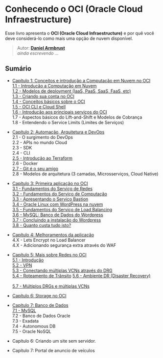 # Conhecendo o OCI (Oracle Cloud Infraestructure)

Esse livro apresenta o **OCI (Oracle Cloud Infraestructure)** e por quê você deve considerá-lo como mais uma opção de nuvem disponível.

> Autor: **[Daniel Armbrust](https://github.com/daniel-armbrust)** <br>
> _ainda escrevendo ..._

## Sumário

- [Capítulo 1: Conceitos e introdução a Computação em Nuvem no OCI](https://github.com/daniel-armbrust/oci-book/blob/main/chapter-1/README.md) <br>
    [1.1 - Introdução a Computação em Nuvem](https://github.com/daniel-armbrust/oci-book/blob/main/chapter-1/1-1_intro-cloud-computing.md)<br>
    [1.2 - Modelos de deployment (IaaS, PaaS, SaaS, FaaS, etc)](https://github.com/daniel-armbrust/oci-book/blob/main/chapter-1/1-2_iaas-paas-saas.md) <br>
    [1.3 - Criando sua conta no OCI](https://github.com/daniel-armbrust/oci-book/blob/main/chapter-1/1-3_criando-sua-conta.md) <br>
    [1.4 - Conceitos básicos sobre o OCI](https://github.com/daniel-armbrust/oci-book/blob/main/chapter-1/1-4_conceitos-basicos.md) <br>
    [1.5 - OCI CLI e Cloud Shell](https://github.com/daniel-armbrust/oci-book/blob/main/chapter-1/1-5_ocicli-cloudshell.md)  
    [1.6 - Introdução aos principais serviços do OCI](https://github.com/daniel-armbrust/oci-book/blob/main/chapter-1/1-6_intro-principais-servicos.md) <br> 
    1.7 - Aspectos básicos do Lift-and-Shift e Modelos de Cobrança <br>
    1.8 - Entendendo o Service Limits (Limites de Serviços) <br>

- [Capítulo 2: Automação, Arquitetura e DevOps](https://github.com/daniel-armbrust/oci-book/blob/main/chapter-2/README.md) <br>
    2.1 - O surgimento do DevOps <br>
    2.2 - APIs no mundo Cloud <br>
    2.3 - SDK <br>
    2.4 - CLI <br>
    [2.5 - Introdução ao Terraform](https://github.com/daniel-armbrust/oci-book/blob/main/chapter-2/2-5_introducao-terraform.md) <br>
    2.6 - Docker <br>
    [2.7 - Git é o seu amigo](https://github.com/daniel-armbrust/oci-book/blob/main/chapter-2/2-7_git-amigo.md) <br>
    2.8 - Modelos de arquitetura (3 camadas, Microsserviços, Cloud Native) <br>

- [Capítulo 3: Primeira aplicação no OCI](https://github.com/daniel-armbrust/oci-book/blob/main/chapter-3/README.md) <br>
    [3.1 - Fundamentos do Serviço de Redes](https://github.com/daniel-armbrust/oci-book/blob/main/chapter-3/3-1_fundamentos-redes.md) <br>
    [3.2 - Fundamentos do Serviço de Computação](https://github.com/daniel-armbrust/oci-book/blob/main/chapter-3/3-2_fundamentos-computacao.md) <br>
    [3.3 - Apresentando o Serviço Bastion](https://github.com/daniel-armbrust/oci-book/blob/main/chapter-3/3-3_servico-bastion.md) <br>
    [3.4 - Oracle Linux com WordPress na nuvem](https://github.com/daniel-armbrust/oci-book/blob/main/chapter-3/3-4_oracle-linux-wordpress.md) <br>
    [3.5 - Fundamentos do Serviço de Load Balancing](https://github.com/daniel-armbrust/oci-book/blob/main/chapter-3/3-5_fundamentos-load-balancing.md) <br>
    [3.6 - MySQL: Banco de Dados do Wordpress](https://github.com/daniel-armbrust/oci-book/blob/main/chapter-3/3-6_wordpress-mysql-database.md) <br>
    [3.7 - Concluindo a instalação do Wordpress](https://github.com/daniel-armbrust/oci-book/blob/main/chapter-3/3-7_concluindo-wordpress.md) <br>
    [3.8 - Quanto custa tudo isto?](https://github.com/daniel-armbrust/oci-book/blob/main/chapter-3/3-8_quanto-custa-wordpress.md) <br>

- [Capítulo 4: Melhoramentos da aplicação](https://github.com/daniel-armbrust/oci-book/blob/main/chapter-4/README.md) <br>
    4.X - Lets Encrypt no Load Balancer <br>
    4.X - Adicionando segurança extra através do WAF <br>

- [Capítulo 5: Mais sobre Redes no OCI](https://github.com/daniel-armbrust/oci-book/blob/main/chapter-5/README.md) <br>
    [5.1 - Introdução](https://github.com/daniel-armbrust/oci-book/blob/main/chapter-5/5-1_mais-sobre-redes-introducao.md) <br>
    [5.2 - VPN](https://github.com/daniel-armbrust/oci-book/blob/main/chapter-5/5-2_mais-sobre-redes-vpn.md) <br>
    [5.3 - Conectando múltiplas VCNs através do DRG](https://github.com/daniel-armbrust/oci-book/blob/main/chapter-5/5-3_mais-sobre-redes-multiplas-vcn-drg.md) <br>
    [5.4 - Roteamento de Trânsito](https://github.com/daniel-armbrust/oci-book/blob/main/chapter-5/5-4_mais-sobre-redes-roteamento-transito.md)
    [5.6 - Ambiente DR (Disaster Recovery)](https://github.com/daniel-armbrust/oci-book/blob/main/chapter-5/5-6_mais-sobre-redes-ambiente-dr.md) <br>    
    [5.7 - Múltiplos DRGs e múltiplas VCNs](https://github.com/daniel-armbrust/oci-book/blob/main/chapter-5/5-7_mais-sobre-redes-multiplos-drgs-multiplos-vcns.md) <br>    

- [Capítulo 6: Storage no OCI](https://github.com/daniel-armbrust/oci-book/blob/main/chapter-6/README.md) <br>

- [Capítulo 7: Banco de Dados](https://github.com/daniel-armbrust/oci-book/blob/main/chapter-7/README.md) <br>
    [7.1 - MySQL](https://github.com/daniel-armbrust/oci-book/blob/main/chapter-7/7-1_mysql.md) <br>
    7.2 - Banco de Dados Oracle <br>
    7.3 - Exadata <br>
    7.4 - Autonomous DB <br>
    7.5 - Oracle NoSQL <br>

- Capítulo 6: Criando um site sem servidor.

- Capítulo 7: Portal de anuncio de veículos

